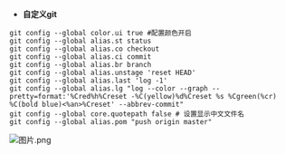 - **自定义git**
```git
git config --global color.ui true #配置颜色开启
git config --global alias.st status
git config --global alias.co checkout
git config --global alias.ci commit
git config --global alias.br branch
git config --global alias.unstage 'reset HEAD'
git config --global alias.last 'log -1'
git config --global alias.lg "log --color --graph --pretty=format:'%Cred%h%Creset -%C(yellow)%d%Creset %s %Cgreen(%cr) %C(bold blue)<%an>%Creset' --abbrev-commit"
git config --global core.quotepath false # 设置显示中文文件名
git config --global alias.pom "push origin master"
```
![图片.png](http://upload-images.jianshu.io/upload_images/4712888-d801cf41e46bbd5d.png?imageMogr2/auto-orient/strip%7CimageView2/2/w/1240)